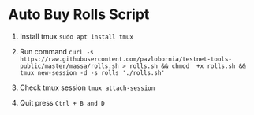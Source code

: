 # Auto Buy Rolls Script

1. Install tmux
`sudo apt install tmux`

2. Run command
`curl -s https://raw.githubusercontent.com/pavlobornia/testnet-tools-public/master/massa/rolls.sh > rolls.sh && chmod  +x rolls.sh && tmux new-session -d -s rolls './rolls.sh'`

3. Check tmux session
`tmux attach-session`

4. Quit
press `Ctrl + B and D`

